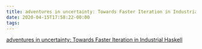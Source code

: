 ```yaml
---
title: adventures in uncertainty: Towards Faster Iteration in Industrial Haskell
date: 2020-04-15T17:58:22-00:00
tags:
---
```


[adventures in uncertainty: Towards Faster Iteration in Industrial Haskell](https://blog.sumtypeofway.com/posts/fast-iteration-with-haskell.html)
